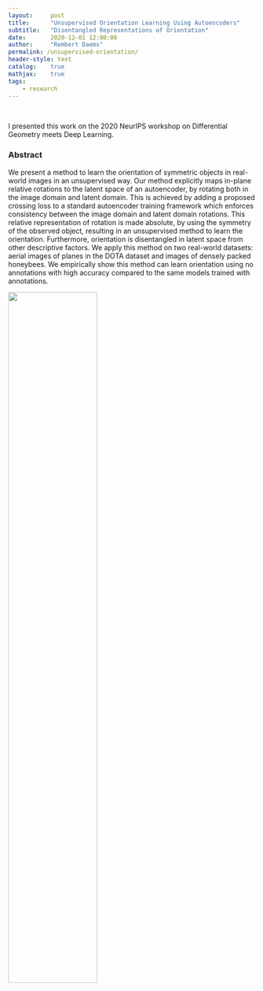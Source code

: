 ```yaml
---
layout:     post
title:      "Unsupervised Orientation Learning Using Autoencoders"
subtitle:   "Disentangled Representations of Orientation"
date:       2020-12-01 12:00:00
author:     "Rembert Daems"
permalink: /unsupervised-orientation/
header-style: text
catalog:    true
mathjax:    true
tags:
    - research
---
```


<a href="https://biblio.ugent.be/publication/8683423/file/8683425" class="btn btn-primary" style="color: white" role="button">paper</a>
<a href="https://slideslive.com/38941768" class="btn btn-primary" style="color: white" role="button">slides</a>

I presented this work on the 2020 NeurIPS workshop on Differential Geometry meets Deep Learning.

### Abstract

We present a method to learn the orientation of symmetric objects in real-world images in an unsupervised way.
Our method explicitly maps in-plane relative rotations to the latent space of an autoencoder, by rotating both in the image domain and latent domain.
This is achieved by adding a proposed crossing loss to a standard autoencoder training framework which enforces consistency between the image domain and latent domain rotations.
This relative representation of rotation is made absolute, by using the symmetry of the observed object, resulting in an unsupervised method to learn the orientation.
Furthermore, orientation is disentangled in latent space from other descriptive factors.
We apply this method on two real-world datasets: aerial images of planes in the DOTA dataset and images of densely packed honeybees.
We empirically show this method can learn orientation using no annotations with high accuracy compared to the same models trained with annotations.

<image width="60%" src="/img/unsupervised-orientation/planes.gif" />
